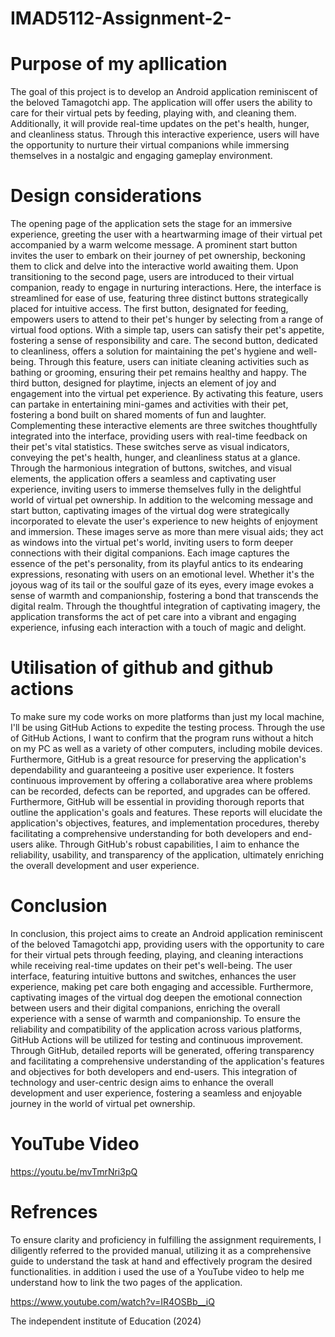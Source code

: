 # IMAD5112-Assignment-2-
# Purpose of my  apllication 
The goal of this project is to develop an Android application reminiscent of the beloved Tamagotchi app. The application will offer users the ability to care for their virtual pets by feeding, playing with, and cleaning them. Additionally, it will provide real-time updates on the pet's health, hunger, and cleanliness status. Through this interactive experience, users will have the opportunity to nurture their virtual companions while immersing themselves in a nostalgic and engaging gameplay environment.
# Design considerations
The opening page of the application sets the stage for an immersive experience, greeting the user with a heartwarming image of their virtual pet accompanied by a warm welcome message. A prominent start button invites the user to embark on their journey of pet ownership, beckoning them to click and delve into the interactive world awaiting them. Upon transitioning to the second page, users are introduced to their virtual companion, ready to engage in nurturing interactions. Here, the interface is streamlined for ease of use, featuring three distinct buttons strategically placed for intuitive access. The first button, designated for feeding, empowers users to attend to their pet's hunger by selecting from a range of virtual food options. With a simple tap, users can satisfy their pet's appetite, fostering a sense of responsibility and care. The second button, dedicated to cleanliness, offers a solution for maintaining the pet's hygiene and well-being. Through this feature, users can initiate cleaning activities such as bathing or grooming, ensuring their pet remains healthy and happy. The third button, designed for playtime, injects an element of joy and engagement into the virtual pet experience. By activating this feature, users can partake in entertaining mini-games and activities with their pet, fostering a bond built on shared moments of fun and laughter. Complementing these interactive elements are three switches thoughtfully integrated into the interface, providing users with real-time feedback on their pet's vital statistics. These switches serve as visual indicators, conveying the pet's health, hunger, and cleanliness status at a glance. Through the harmonious integration of buttons, switches, and visual elements, the application offers a seamless and captivating user experience, inviting users to immerse themselves fully in the delightful world of virtual pet ownership.
In addition to the welcoming message and start button, captivating images of the virtual dog were strategically incorporated to elevate the user's experience to new heights of enjoyment and immersion. These images serve as more than mere visual aids; they act as windows into the virtual pet's world, inviting users to form deeper connections with their digital companions. Each image captures the essence of the pet's personality, from its playful antics to its endearing expressions, resonating with users on an emotional level. Whether it's the joyous wag of its tail or the soulful gaze of its eyes, every image evokes a sense of warmth and companionship, fostering a bond that transcends the digital realm. Through the thoughtful integration of captivating imagery, the application transforms the act of pet care into a vibrant and engaging experience, infusing each interaction with a touch of magic and delight.
# Utilisation of github and github actions 
To make sure my code works on more platforms than just my local machine, I'll be using GitHub Actions to expedite the testing process. Through the use of GitHub Actions, I want to confirm that the program runs without a hitch on my PC as well as a variety of other computers, including mobile devices. Furthermore, GitHub is a great resource for preserving the application's dependability and guaranteeing a positive user experience. It fosters continuous improvement by offering a collaborative area where problems can be recorded, defects can be reported, and upgrades can be offered. Furthermore, GitHub will be essential in providing thorough reports that outline the application's goals and features. These reports will elucidate the application's objectives, features, and implementation procedures, thereby facilitating a comprehensive understanding for both developers and end-users alike. Through GitHub's robust capabilities, I aim to enhance the reliability, usability, and transparency of the application, ultimately enriching the overall development and user experience.
# Conclusion 
In conclusion, this project aims to create an Android application reminiscent of the beloved Tamagotchi app, providing users with the opportunity to care for their virtual pets through feeding, playing, and cleaning interactions while receiving real-time updates on their pet's well-being. The user interface, featuring intuitive buttons and switches, enhances the user experience, making pet care both engaging and accessible. Furthermore, captivating images of the virtual dog deepen the emotional connection between users and their digital companions, enriching the overall experience with a sense of warmth and companionship. To ensure the reliability and compatibility of the application across various platforms, GitHub Actions will be utilized for testing and continuous improvement. Through GitHub, detailed reports will be generated, offering transparency and facilitating a comprehensive understanding of the application's features and objectives for both developers and end-users. This integration of technology and user-centric design aims to enhance the overall development and user experience, fostering a seamless and enjoyable journey in the world of virtual pet ownership.

# YouTube Video 
https://youtu.be/mvTmrNri3pQ

# Refrences 
To ensure clarity and proficiency in fulfilling the assignment requirements, I diligently referred to the provided manual, utilizing it as a comprehensive guide to understand the task at hand and effectively program the desired functionalities. in addition i used the use of a YouTube video to help me understand how to link the two pages of the application. 

https://www.youtube.com/watch?v=IR4OSBb__iQ

The independent institute of Education (2024)

